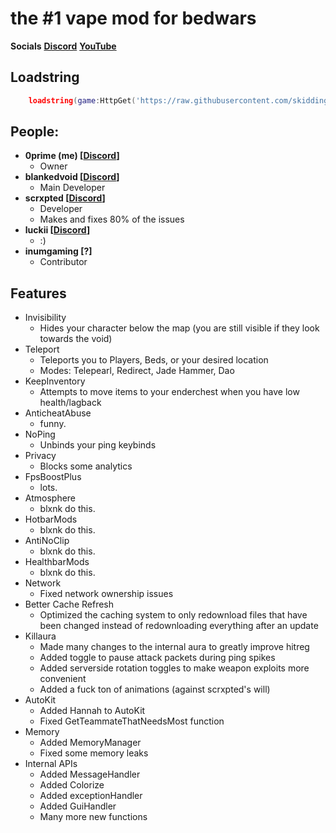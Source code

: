 # the #1 vape mod for bedwars

**Socials**
**[Discord](https://discord.gg/B5hKEKQ83a)**
**[YouTube](https://www.youtube.com/@0prime)**


## Loadstring

```lua
    loadstring(game:HttpGet('https://raw.githubusercontent.com/skiddinglua/NewVapeUnpatched4Roblox/main/Loader.lua', true))()
```


## People:

+ <b>0prime (me) \[[Discord](https://discord.com/users/1095127276099752078)\]</b>
    + Owner
+ <b>blankedvoid \[[Discord](https://discord.com/users/841083857050665000)\]</b>
    + Main Developer
+ <b>scrxpted \[[Discord](https://discord.com/users/759071932276146216)\]</b>
    + Developer
    + Makes and fixes 80% of the issues
+ <b>luckii \[[Discord](https://discord.com/users/900857825788583956)\]</b>
    + :\)
+ <b>inumgaming \[?\]</b>
    + Contributor

## Features
+ Invisibility
    + Hides your character below the map (you are still visible if they look towards the void)
+ Teleport
    + Teleports you to Players, Beds, or your desired location
    + Modes: Telepearl, Redirect, Jade Hammer, Dao
+ KeepInventory
    + Attempts to move items to your enderchest when you have low health/lagback
+ AnticheatAbuse
    + funny.
+ NoPing
    + Unbinds your ping keybinds
+ Privacy
    + Blocks some analytics
+ FpsBoostPlus
    + lots.
+ Atmosphere
    + blxnk do this.
+ HotbarMods
    + blxnk do this.
+ AntiNoClip
    + blxnk do this.
+ HealthbarMods
    + blxnk do this.
+ Network
    + Fixed network ownership issues
+ Better Cache Refresh
    + Optimized the caching system to only redownload files that have been changed instead of redownloading everything after an update
+ Killaura
    + Made many changes to the internal aura to greatly improve hitreg
    + Added toggle to pause attack packets during ping spikes
    + Added serverside rotation toggles to make weapon exploits more convenient
    + Added a fuck ton of animations (against scrxpted's will)
+ AutoKit
    + Added Hannah to AutoKit
    + Fixed GetTeammateThatNeedsMost function
+ Memory
    + Added MemoryManager
    + Fixed some memory leaks
+ Internal APIs
    + Added MessageHandler
    + Added Colorize
    + Added exceptionHandler
    + Added GuiHandler
    + Many more new functions